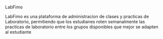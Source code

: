 LabFimo

LabFimo es una plataforma de administracion de clases y practicas de Laboratorio, permitiendo que los estudianes roten semanalmente las practicas de laboratorio entre los grupos disponibles que mejor se adapten al estudiante
